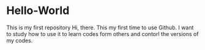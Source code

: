 # Hello-World
This is my first repository
Hi, there. This my first time to use Github. 
I want to study how to use it to learn codes form others and contorl the versions of my codes.
